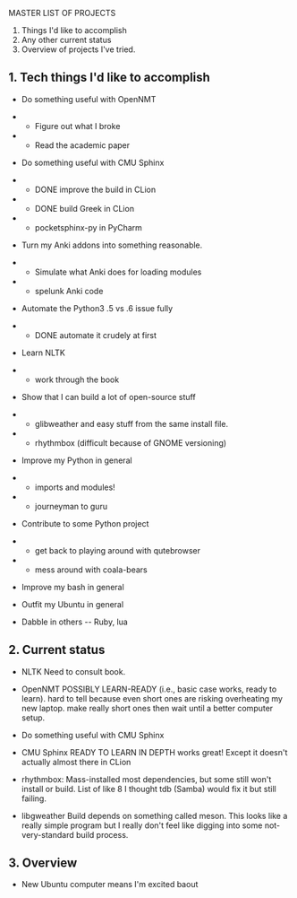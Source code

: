 MASTER LIST OF PROJECTS

1. Things I'd like to accomplish
2. Any other current status
3. Overview of projects I've tried.


## 1. Tech things I'd like to accomplish


- Do something useful with OpenNMT
- - Figure out what I broke
- - Read the academic paper


- Do something useful with CMU Sphinx
- - DONE improve the build in CLion
- - DONE build Greek in CLion
- - pocketsphinx-py in PyCharm

- Turn my Anki addons into something reasonable.
- - Simulate what Anki does for loading modules
- - spelunk Anki code 

- Automate the Python3 .5 vs .6 issue fully
- - DONE  automate it crudely at first

- Learn NLTK
- - work through the book

- Show that I can build a lot of open-source stuff
- - glibweather and easy stuff from the same install file.
- - rhythmbox (difficult because of GNOME versioning)

- Improve my Python in general
- - imports and modules!
- - journeyman to guru

- Contribute to some Python project
- - get back to playing around with qutebrowser
- - mess around with coala-bears
- Improve my bash in general
- Outfit my Ubuntu in general
- Dabble in others -- Ruby, lua


## 2. Current status
- NLTK
  Need to consult book.
- OpenNMT
  POSSIBLY LEARN-READY (i.e., basic case works, ready to learn).
  hard to tell because even short ones are risking overheating my new laptop.
  make really short ones then wait until a better computer setup.
- Do something useful with CMU Sphinx

- CMU Sphinx 
  READY TO LEARN IN DEPTH
  works great! Except it doesn't actually 
  almost there in CLion
- rhythmbox: Mass-installed most dependencies, but some still won't install or build. List of like 8
  I thought tdb (Samba) would fix it but still failing.
- libgweather
  Build depends on something called meson. This looks like a really simple program but I really don't feel like digging into some
  not-very-standard build process.

## 3. Overview
- New Ubuntu computer means I'm excited baout 
